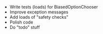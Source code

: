 - Write tests (loads) for BiasedOptionChooser
- Improve exception messages
- Add loads of "safety checks"
- Polish code
- Do "todo" stuff